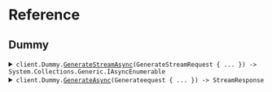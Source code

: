 # Reference
## Dummy
<details><summary><code>client.Dummy.<a href="/src/SeedStreaming/Dummy/DummyClient.cs">GenerateStreamAsync</a>(GenerateStreamRequest { ... }) -> System.Collections.Generic.IAsyncEnumerable<StreamResponse></code></summary>
<dl>
<dd>

#### 🔌 Usage

<dl>
<dd>

<dl>
<dd>

```csharp
await client.Dummy.GenerateStreamAsync(new GenerateStreamRequest { Stream = true, NumEvents = 1 });
```
</dd>
</dl>
</dd>
</dl>

#### ⚙️ Parameters

<dl>
<dd>

<dl>
<dd>

**request:** `GenerateStreamRequest` 
    
</dd>
</dl>
</dd>
</dl>


</dd>
</dl>
</details>

<details><summary><code>client.Dummy.<a href="/src/SeedStreaming/Dummy/DummyClient.cs">GenerateAsync</a>(Generateequest { ... }) -> StreamResponse</code></summary>
<dl>
<dd>

#### 🔌 Usage

<dl>
<dd>

<dl>
<dd>

```csharp
await client.Dummy.GenerateAsync(new Generateequest { Stream = false, NumEvents = 5 });
```
</dd>
</dl>
</dd>
</dl>

#### ⚙️ Parameters

<dl>
<dd>

<dl>
<dd>

**request:** `Generateequest` 
    
</dd>
</dl>
</dd>
</dl>


</dd>
</dl>
</details>

